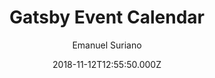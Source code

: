---
title: Gatsby Event Calendar
github: https://github.com/EmaSuriano/gatsby-starter-event-calendar
demo: https://gatsby-starter-event-calendar.netlify.app/
author: Emanuel Suriano
ssg:
  - Gatsby
cms:
  - Markdown
date: 2018-11-12T12:55:50.000Z
description: >-
  Gatsby Starter to display information about events from Google Spreadsheets
  with Calendars
draft: true
publish_date: '2018-11-12T12:55:50Z'
update_date: '2022-11-01T22:23:17Z'
github_star: 73
github_fork: 18
---